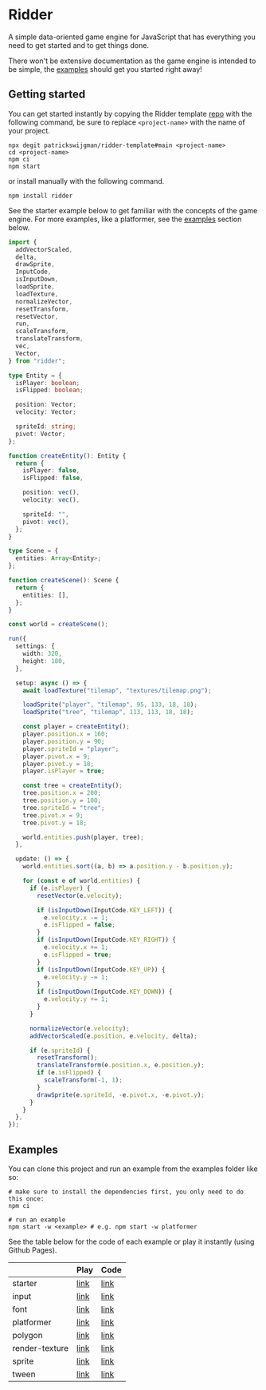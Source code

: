 # Ridder

A simple data-oriented game engine for JavaScript that has everything you need to get started and to get things done.

There won't be extensive documentation as the game engine is intended to be simple, the [examples](#examples) should get you started right away!

## Getting started

You can get started instantly by copying the Ridder template [repo](https://github.com/patrickswijgman/ridder-template) with the following command, be sure to replace `<project-name>` with the name of your project.

```shell
npx degit patrickswijgman/ridder-template#main <project-name>
cd <project-name>
npm ci
npm start
```

or install manually with the following command.

```shell
npm install ridder
```

See the starter example below to get familiar with the concepts of the game engine.
For more examples, like a platformer, see the [examples](#examples) section below.

```typescript
import {
  addVectorScaled,
  delta,
  drawSprite,
  InputCode,
  isInputDown,
  loadSprite,
  loadTexture,
  normalizeVector,
  resetTransform,
  resetVector,
  run,
  scaleTransform,
  translateTransform,
  vec,
  Vector,
} from "ridder";

type Entity = {
  isPlayer: boolean;
  isFlipped: boolean;

  position: Vector;
  velocity: Vector;

  spriteId: string;
  pivot: Vector;
};

function createEntity(): Entity {
  return {
    isPlayer: false,
    isFlipped: false,

    position: vec(),
    velocity: vec(),

    spriteId: "",
    pivot: vec(),
  };
}

type Scene = {
  entities: Array<Entity>;
};

function createScene(): Scene {
  return {
    entities: [],
  };
}

const world = createScene();

run({
  settings: {
    width: 320,
    height: 180,
  },

  setup: async () => {
    await loadTexture("tilemap", "textures/tilemap.png");

    loadSprite("player", "tilemap", 95, 133, 18, 18);
    loadSprite("tree", "tilemap", 113, 113, 18, 18);

    const player = createEntity();
    player.position.x = 160;
    player.position.y = 90;
    player.spriteId = "player";
    player.pivot.x = 9;
    player.pivot.y = 18;
    player.isPlayer = true;

    const tree = createEntity();
    tree.position.x = 200;
    tree.position.y = 100;
    tree.spriteId = "tree";
    tree.pivot.x = 9;
    tree.pivot.y = 18;

    world.entities.push(player, tree);
  },

  update: () => {
    world.entities.sort((a, b) => a.position.y - b.position.y);

    for (const e of world.entities) {
      if (e.isPlayer) {
        resetVector(e.velocity);

        if (isInputDown(InputCode.KEY_LEFT)) {
          e.velocity.x -= 1;
          e.isFlipped = false;
        }
        if (isInputDown(InputCode.KEY_RIGHT)) {
          e.velocity.x += 1;
          e.isFlipped = true;
        }
        if (isInputDown(InputCode.KEY_UP)) {
          e.velocity.y -= 1;
        }
        if (isInputDown(InputCode.KEY_DOWN)) {
          e.velocity.y += 1;
        }
      }

      normalizeVector(e.velocity);
      addVectorScaled(e.position, e.velocity, delta);

      if (e.spriteId) {
        resetTransform();
        translateTransform(e.position.x, e.position.y);
        if (e.isFlipped) {
          scaleTransform(-1, 1);
        }
        drawSprite(e.spriteId, -e.pivot.x, -e.pivot.y);
      }
    }
  },
});
```

## Examples

You can clone this project and run an example from the examples folder like so:

```shell
# make sure to install the dependencies first, you only need to do this once:
npm ci

# run an example
npm start -w <example> # e.g. npm start -w platformer
```

See the table below for the code of each example or play it instantly (using Github Pages).

|                | Play                                                                       | Code                                     |
| -------------- | -------------------------------------------------------------------------- | ---------------------------------------- |
| starter        | [link](https://patrickswijgman.github.io/ridder/starter/index.html)        | [link](examples/starter/index.ts)        |
| input          | [link](https://patrickswijgman.github.io/ridder/input/index.html)          | [link](examples/input/index.ts)          |
| font           | [link](https://patrickswijgman.github.io/ridder/font/index.html)           | [link](examples/font/index.ts)           |
| platformer     | [link](https://patrickswijgman.github.io/ridder/platformer/index.html)     | [link](examples/platformer/index.ts)     |
| polygon        | [link](https://patrickswijgman.github.io/ridder/polygon/index.html)        | [link](examples/polygon/index.ts)        |
| render-texture | [link](https://patrickswijgman.github.io/ridder/render-texture/index.html) | [link](examples/render-texture/index.ts) |
| sprite         | [link](https://patrickswijgman.github.io/ridder/sprite/index.html)         | [link](examples/sprite/index.ts)         |
| tween          | [link](https://patrickswijgman.github.io/ridder/tween/index.html)          | [link](examples/tween/index.ts)          |
